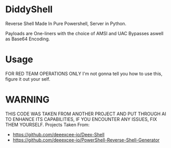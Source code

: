 # DiddyShell
Reverse Shell Made In Pure Powershell, Server in Python.

Payloads are One-liners with the choice of AMSI and UAC Bypasses aswell as Base64 Encoding.

# Usage
FOR RED TEAM OPERATIONS ONLY
I'm not gonna tell you how to use this, figure it out your self.

# WARNING

THIS CODE WAS TAKEN FROM ANOTHER PROJECT AND PUT THROUGH AI TO ENHANCE ITS CAPABILITIES, IF YOU ENCOUNTER ANY ISSUES, FIX THEM YOURSELF.
Projects Taken From:
* https://github.com/deeexcee-io/Deex-Shell
* https://github.com/deeexcee-io/PowerShell-Reverse-Shell-Generator
